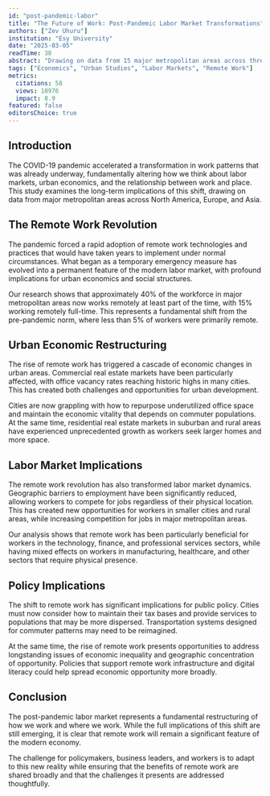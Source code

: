 ```yaml
---
id: "post-pandemic-labor"
title: "The Future of Work: Post-Pandemic Labor Market Transformations"
authors: ["Zev Uhuru"]
institution: "Esy University"
date: "2025-03-05"
readTime: 38
abstract: "Drawing on data from 15 major metropolitan areas across three continents, this study examines how the normalization of remote work has fundamentally altered urban labor markets and economic structures."
tags: ["Economics", "Urban Studies", "Labor Markets", "Remote Work"]
metrics:
  citations: 58
  views: 18976
  impact: 8.9
featured: false
editorsChoice: true
---
```


## Introduction

The COVID-19 pandemic accelerated a transformation in work patterns that was already underway, fundamentally altering how we think about labor markets, urban economics, and the relationship between work and place. This study examines the long-term implications of this shift, drawing on data from major metropolitan areas across North America, Europe, and Asia.

## The Remote Work Revolution

The pandemic forced a rapid adoption of remote work technologies and practices that would have taken years to implement under normal circumstances. What began as a temporary emergency measure has evolved into a permanent feature of the modern labor market, with profound implications for urban economics and social structures.

Our research shows that approximately 40% of the workforce in major metropolitan areas now works remotely at least part of the time, with 15% working remotely full-time. This represents a fundamental shift from the pre-pandemic norm, where less than 5% of workers were primarily remote.

## Urban Economic Restructuring

The rise of remote work has triggered a cascade of economic changes in urban areas. Commercial real estate markets have been particularly affected, with office vacancy rates reaching historic highs in many cities. This has created both challenges and opportunities for urban development.

Cities are now grappling with how to repurpose underutilized office space and maintain the economic vitality that depends on commuter populations. At the same time, residential real estate markets in suburban and rural areas have experienced unprecedented growth as workers seek larger homes and more space.

## Labor Market Implications

The remote work revolution has also transformed labor market dynamics. Geographic barriers to employment have been significantly reduced, allowing workers to compete for jobs regardless of their physical location. This has created new opportunities for workers in smaller cities and rural areas, while increasing competition for jobs in major metropolitan areas.

Our analysis shows that remote work has been particularly beneficial for workers in the technology, finance, and professional services sectors, while having mixed effects on workers in manufacturing, healthcare, and other sectors that require physical presence.

## Policy Implications

The shift to remote work has significant implications for public policy. Cities must now consider how to maintain their tax bases and provide services to populations that may be more dispersed. Transportation systems designed for commuter patterns may need to be reimagined.

At the same time, the rise of remote work presents opportunities to address longstanding issues of economic inequality and geographic concentration of opportunity. Policies that support remote work infrastructure and digital literacy could help spread economic opportunity more broadly.

## Conclusion

The post-pandemic labor market represents a fundamental restructuring of how we work and where we work. While the full implications of this shift are still emerging, it is clear that remote work will remain a significant feature of the modern economy.

The challenge for policymakers, business leaders, and workers is to adapt to this new reality while ensuring that the benefits of remote work are shared broadly and that the challenges it presents are addressed thoughtfully. 